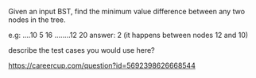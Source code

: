 Given an input BST, find the minimum value difference between any two nodes in the tree.

e.g:
....10
5 16
........12 20
answer: 2 (it happens between nodes 12 and 10)

describe the test cases you would use here?

https://careercup.com/question?id=5692398626668544
